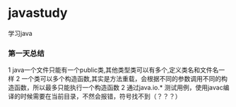 # javastudy
学习java
### 第一天总结
1 java一个文件只能有一个public类,其他类型类可以有多个,定义类名和文件名一样
2 一个类可以多个构造函数,其实是方法重载，会根据不同的参数调用不同的构造函数，所以最多只能执行一个构造函数
2 通过java.io.* 测试用例，使用javac编译的时候需要在当前目录，不然会报错，符号找不到（？？？）

